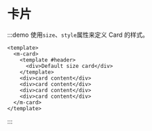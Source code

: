 # 卡片

:::demo 使用`size`、`style`属性来定义 Card 的样式。

```vue
<template>
  <m-card>
    <template #header>
      <div>Default size card</div>
    </template>
    <div>card content</div>
    <div>card content</div>
    <div>card content</div>
    <div>card content</div>
  </m-card>
</template>
```

:::
